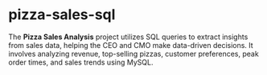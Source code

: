 # pizza-sales-sql
The **Pizza Sales Analysis** project utilizes SQL queries to extract insights from sales data, helping the CEO and CMO make data-driven decisions. It involves analyzing revenue, top-selling pizzas, customer preferences, peak order times, and sales trends using MySQL.
